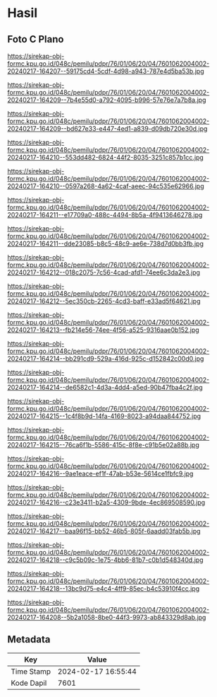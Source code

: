 # Hasil

## Foto C Plano

https://sirekap-obj-formc.kpu.go.id/048c/pemilu/pdpr/76/01/06/20/04/7601062004002-20240217-164207--59175cd4-5cdf-4d98-a943-787e4d5ba53b.jpg

https://sirekap-obj-formc.kpu.go.id/048c/pemilu/pdpr/76/01/06/20/04/7601062004002-20240217-164209--7b4e55d0-a792-4095-b996-57e76e7a7b8a.jpg

https://sirekap-obj-formc.kpu.go.id/048c/pemilu/pdpr/76/01/06/20/04/7601062004002-20240217-164209--bd627e33-e447-4ed1-a839-d09db720e30d.jpg

https://sirekap-obj-formc.kpu.go.id/048c/pemilu/pdpr/76/01/06/20/04/7601062004002-20240217-164210--553dd482-6824-44f2-8035-3251c857b1cc.jpg

https://sirekap-obj-formc.kpu.go.id/048c/pemilu/pdpr/76/01/06/20/04/7601062004002-20240217-164210--0597a268-4a62-4caf-aeec-94c535e62966.jpg

https://sirekap-obj-formc.kpu.go.id/048c/pemilu/pdpr/76/01/06/20/04/7601062004002-20240217-164211--e17709a0-488c-4494-8b5a-4f9413646278.jpg

https://sirekap-obj-formc.kpu.go.id/048c/pemilu/pdpr/76/01/06/20/04/7601062004002-20240217-164211--dde23085-b8c5-48c9-ae6e-738d7d0bb3fb.jpg

https://sirekap-obj-formc.kpu.go.id/048c/pemilu/pdpr/76/01/06/20/04/7601062004002-20240217-164212--018c2075-7c56-4cad-afd1-74ee6c3da2e3.jpg

https://sirekap-obj-formc.kpu.go.id/048c/pemilu/pdpr/76/01/06/20/04/7601062004002-20240217-164212--5ec350cb-2265-4cd3-baff-e33ad5f64621.jpg

https://sirekap-obj-formc.kpu.go.id/048c/pemilu/pdpr/76/01/06/20/04/7601062004002-20240217-164213--fb214e56-74ee-4f56-a525-9316aae0b152.jpg

https://sirekap-obj-formc.kpu.go.id/048c/pemilu/pdpr/76/01/06/20/04/7601062004002-20240217-164214--bb291cd9-529a-416d-925c-d152842c00d0.jpg

https://sirekap-obj-formc.kpu.go.id/048c/pemilu/pdpr/76/01/06/20/04/7601062004002-20240217-164214--de6582c1-4d3a-4dd4-a5ed-90b47fba4c2f.jpg

https://sirekap-obj-formc.kpu.go.id/048c/pemilu/pdpr/76/01/06/20/04/7601062004002-20240217-164215--1c4f8b9d-14fa-4169-8023-a94daa844752.jpg

https://sirekap-obj-formc.kpu.go.id/048c/pemilu/pdpr/76/01/06/20/04/7601062004002-20240217-164215--76ca6f1b-5586-415c-8f8e-c91b5e02a88b.jpg

https://sirekap-obj-formc.kpu.go.id/048c/pemilu/pdpr/76/01/06/20/04/7601062004002-20240217-164216--9ae1eace-ef1f-47ab-b53e-5614ce1fbfc9.jpg

https://sirekap-obj-formc.kpu.go.id/048c/pemilu/pdpr/76/01/06/20/04/7601062004002-20240217-164216--c23e3411-b2a5-4309-9bde-4ec869508590.jpg

https://sirekap-obj-formc.kpu.go.id/048c/pemilu/pdpr/76/01/06/20/04/7601062004002-20240217-164217--baa96f15-bb52-46b5-805f-6aadd03fab5b.jpg

https://sirekap-obj-formc.kpu.go.id/048c/pemilu/pdpr/76/01/06/20/04/7601062004002-20240217-164218--c9c5b09c-1e75-4bb6-81b7-c0b1d548340d.jpg

https://sirekap-obj-formc.kpu.go.id/048c/pemilu/pdpr/76/01/06/20/04/7601062004002-20240217-164218--13bc9d75-e4c4-4ff9-85ec-b4c53910f4cc.jpg

https://sirekap-obj-formc.kpu.go.id/048c/pemilu/pdpr/76/01/06/20/04/7601062004002-20240217-164208--5b2a1058-8be0-44f3-9973-ab843329d8ab.jpg


## Metadata

| Key        | Value               |
| ---------- | ------------------- |
| Time Stamp | 2024-02-17 16:55:44 |
| Kode Dapil | 7601                |




